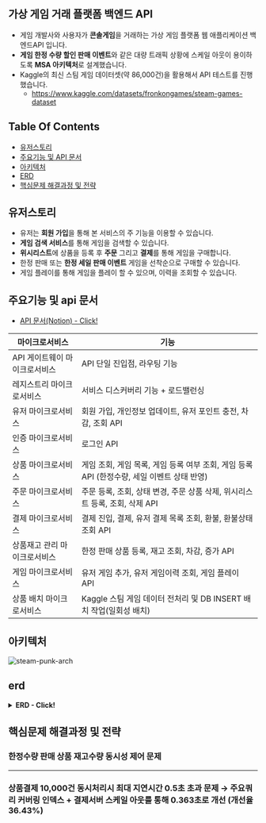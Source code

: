 ## 가상 게임 거래 플랫폼 백엔드 API

- 게임 개발사와 사용자가 **콘솔게임**을 거래하는 가상 게임 플랫폼 웹 애플리케이션 백엔드API 입니다.
- **게임 한정 수량 할인 판매 이벤트**와 같은 대량 트래픽 상황에 스케일 아웃이 용이하도록 **MSA 아키텍처**로 설계했습니다.
- Kaggle의 최신 스팀 게임 데이터셋(약 86,000건)을 활용해서 API 테스트를 진행했습니다.
  - https://www.kaggle.com/datasets/fronkongames/steam-games-dataset

## Table Of Contents
- [유저스토리](#유저스토리)
- [주요기능 및 API 문서](#주요기능-및-api-문서)
- [아키텍처](#아키텍처)
- [ERD](#erd)
- [핵심문제 해결과정 및 전략](#핵심문제-해결과정-및-전략)

## 유저스토리
- 유저는 **회원 가입**을 통해 본 서비스의 주 기능을 이용할 수 있습니다.
- **게임 검색 서비스**를 통해 게임을 검색할 수 있습니다.
- **위시리스트**에 상품을 등록 후 **주문** 그리고 **결제**를 통해 게임을 구매합니다.
- 한정 판매 또는 **한정 세일 판매 이벤트** 게임을 선착순으로 구매할 수 있습니다.
- 게임 플레이를 통해 게임을 플레이 할 수 있으며, 이력을 조회할 수 있습니다.

## 주요기능 및 api 문서
- [API 문서(Notion) - Click!](https://www.notion.so/API-a44f03836b054ba680ee623a725329ae?pvs=4)

| 마이크로서비스 | 기능 |
| --- | --- |
| API 게이트웨이 마이크로서비스 | API 단일 진입점, 라우팅 기능 |
| 레지스트리 마이크로서비스 | 서비스 디스커버리 기능 + 로드밸런싱 |
| 유저 마이크로서비스 | 회원 가입, 개인정보 업데이트, 유저 포인트 충전, 차감, 조회 API |
| 인증 마이크로서비스 | 로그인 API |
| 상품 마이크로서비스 | 게임 조회, 게임 목록, 게임 등록 여부 조회, 게임 등록 API (한정수량, 세일 이벤트 상태 반영) |
| 주문 마이크로서비스 | 주문 등록, 조회, 상태 변경, 주문 상품 삭제, 위시리스트 등록, 조회, 삭제 API |
| 결제 마이크로서비스 | 결제 진입, 결제, 유저 결제 목록 조회, 환불, 환불상태 조회 API |
| 상품재고 관리 마이크로서비스 | 한정 판매 상품 등록, 재고 조회, 차감, 증가 API |
| 게임 마이크로서비스 | 유저 게임 추가, 유저 게임이력 조회, 게임 플레이 API |
| 상품 배치 마이크로서비스 | Kaggle 스팀 게임 데이터 전처리 및 DB INSERT 배치 작업(일회성 배치) |

## 아키텍처
![steam-punk-arch](https://github.com/soonhankwon/steam-punk-be/assets/113872320/d039e644-f0ef-4730-ae50-0cfbccf8602f")

## erd
<details>
<summary><strong> ERD - Click! </strong></summary>
<div markdown="1">
![erd](https://github.com/soonhankwon/steam-punk-be/assets/113872320/2a02c8da-625b-4055-9841-9dd519e81a54)
</div>
</details>

## 핵심문제 해결과정 및 전략

### 한정수량 판매 상품 재고수량 동시성 제어 문제
---
### 상품결제 10,000건 동시처리시 최대 지연시간 0.5초 초과 문제 → 주요쿼리 커버링 인덱스 + 결제서버 스케일 아웃를 통해 0.363초로 개선 (개선율 36.43%)
